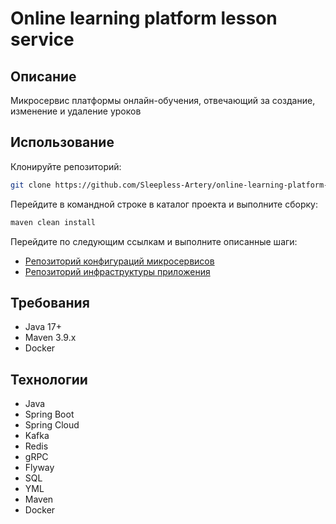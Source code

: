 # Online learning platform lesson service
## Описание
Микросервис платформы онлайн-обучения, отвечающий за создание, изменение и удаление уроков
## Использование
Клонируйте репозиторий:
```bash
git clone https://github.com/Sleepless-Artery/online-learning-platform-lesson-service
```
Перейдите в командной строке в каталог проекта и выполните сборку:
```bash
maven clean install
```
Перейдите по следующим ссылкам и выполните описанные шаги:
- [Репозиторий конфигураций микросервисов](https://github.com/Sleepless-Artery/online-learning-platform-configs)
- [Репозиторий инфраструктуры приложения](https://github.com/Sleepless-Artery/online-learning-platform-infra)
## Требования
- Java 17+
- Maven 3.9.x
- Docker
## Технологии
- Java
- Spring Boot
- Spring Cloud
- Kafka
- Redis
- gRPC
- Flyway
- SQL
- YML
- Maven
- Docker
